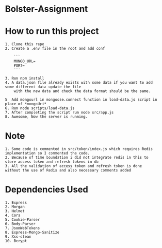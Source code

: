 # Bolster-Assignment

# How to run this project
    1. Clone this repo
    2. Create a .env file in the root and add conf

        ```
        MONGO_URL=
        PORT=
        ```
    
    3. Run npm install
    4. A data.json file already exists with some data if you want to add some different data update the file
        with the new data and check the data format should be the same.
    
    5  Add mongourl in mongoose.connect function in load-data.js script in place of *mongoUri*
    6. Run node scripts/load-data.js
    7. After completing the script run node src/app.js
    8. Awesome, Now the server is running.

# Note
    1. Some code is commented in src/token/index.js which requires Redis implementation so I commented the code.
    2. Because of time boundation i did not integrate redis in this to store access token and refresh tokens in db 
    3. All the validation of access token and refresh token is done without the use of Redis and also necessary comments added

# Dependencies Used
    1. Express
    2. Morgan
    3. Helmet
    4. Cors
    5. Cookie-Parser
    6. Body-Parser
    7. JsonWebTokens
    8. Express-Mongo-Sanitize
    9. Xss-clean
    10. Bcrypt
